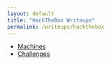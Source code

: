 ```yaml
---
layout: default
title: "HackTheBox Writeups"
permalink: /writeups/hackthebox
---
```


- [Machines](/writeups/hackthebox/machines)
- [Challenges](/writeups/hackthebox/challenges)
